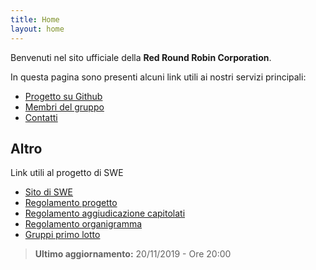 ```yaml
---
title: Home
layout: home
---
```


Benvenuti nel sito ufficiale della **Red Round Robin Corporation**.

In questa pagina sono presenti alcuni link utili ai nostri servizi principali:

- [Progetto su Github](http://project.redroundrobin.site)
- [Membri del gruppo](members/) 
- [Contatti](contacts/) 


## Altro

Link utili al progetto di SWE

- [Sito di SWE](https://swe.debug.ovh)
- [Regolamento progetto](https://www.math.unipd.it/~tullio/IS-1/2019/Dispense/PD01.pdf)
- [Regolamento aggiudicazione capitolati](https://www.math.unipd.it/~tullio/IS-1/2019/Progetto/)
- [Regolamento organigramma](https://www.math.unipd.it/~tullio/IS-1/2019/Progetto/RO.html)
- [Gruppi primo lotto](https://www.math.unipd.it/~tullio/IS-1/2019/Progetto/Gruppi_I_Lotto.pdf)


> **Ultimo aggiornamento:** 20/11/2019 - Ore 20:00
